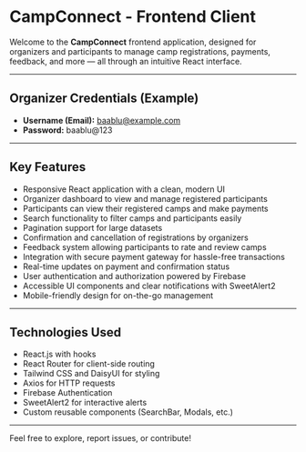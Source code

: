# CampConnect - Frontend Client

Welcome to the **CampConnect** frontend application, designed for organizers and participants to manage camp registrations, payments, feedback, and more — all through an intuitive React interface.

---

## Organizer Credentials (Example)

- **Username (Email):** baablu@example.com  
- **Password:** baablu@123

---



## Key Features

- Responsive React application with a clean, modern UI  
- Organizer dashboard to view and manage registered participants  
- Participants can view their registered camps and make payments  
- Search functionality to filter camps and participants easily  
- Pagination support for large datasets  
- Confirmation and cancellation of registrations by organizers  
- Feedback system allowing participants to rate and review camps  
- Integration with secure payment gateway for hassle-free transactions  
- Real-time updates on payment and confirmation status  
- User authentication and authorization powered by Firebase  
- Accessible UI components and clear notifications with SweetAlert2  
- Mobile-friendly design for on-the-go management  

---

## Technologies Used

- React.js with hooks  
- React Router for client-side routing  
- Tailwind CSS and DaisyUI for styling  
- Axios for HTTP requests  
- Firebase Authentication  
- SweetAlert2 for interactive alerts  
- Custom reusable components (SearchBar, Modals, etc.)

---

Feel free to explore, report issues, or contribute!
